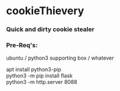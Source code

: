 # cookieThievery

### Quick and dirty cookie stealer

### Pre-Req's:
ubuntu / python3 supporting box / whatever

apt install python3-pip <br />
python3 -m pip install flask <br />
python3 -m http.server 8088 <br />

